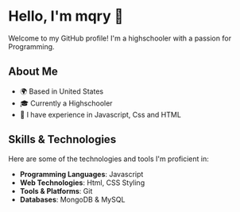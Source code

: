 # Hello, I'm mqry 👋

Welcome to my GitHub profile! I'm a highschooler with a passion for Programming.

## About Me

- 🌍 Based in United States
- 🎓 Currently a Highschooler
- 💼 I have experience in Javascript, Css and HTML

## Skills & Technologies

Here are some of the technologies and tools I'm proficient in:

- **Programming Languages**: Javascript
- **Web Technologies**: Html, CSS Styling
- **Tools & Platforms**: Git
- **Databases**: MongoDB & MySQL
